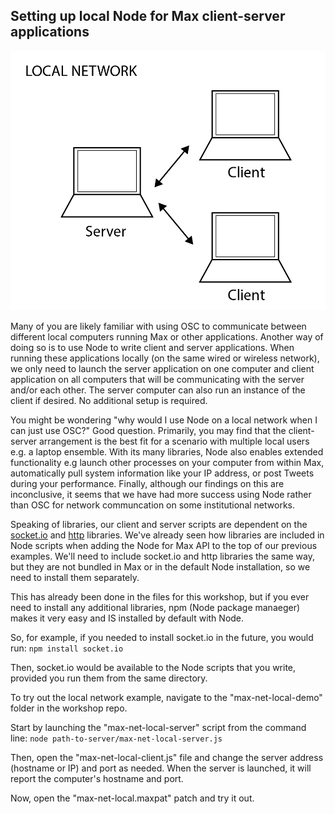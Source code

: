 ## Setting up local Node for Max client-server applications

![local image](/images/Local@2x.png)

Many of you are likely familiar with using OSC to communicate between different local computers running Max or other applications. Another way of doing so is to use Node to write client and server applications. When running these applications locally (on the same wired or wireless network), we only need to launch the server application on one computer and client application on all computers that will be communicating with the server and/or each other. The server computer can also run an instance of the client if desired. No additional setup is required.

You might be wondering "why would I use Node on a local network when I can just use OSC?" Good question. Primarily, you may find that the client-server arrangement is the best fit for a scenario with multiple local users e.g. a laptop ensemble. With its many libraries, Node also enables extended functionality e.g launch other processes on your computer from within Max, automatically pull system information like your IP address, or post Tweets during your performance. Finally, although our findings on this are inconclusive, it seems that we have had more success using Node rather than OSC for network communcation on some institutional networks. 

Speaking of libraries, our client and server scripts are dependent on the [socket.io](https://socket.io) and [http](https://nodejs.org/api/http.html) libraries. We've already seen how libraries are included in Node scripts when adding the Node for Max API to the top of our previous examples. We'll need to include socket.io and http libraries the same way, but they are not bundled in Max or in the default Node installation, so we need to install them separately.

This has already been done in the files for this workshop, but if you ever need to install any additional libraries, npm (Node package manaeger) makes it very easy and IS installed by default with Node.

So, for example, if you needed to install socket.io in the future, you would run:
`npm install socket.io`

Then, socket.io would be available to the Node scripts that you write, provided you run them from the same directory.

To try out the local network example, navigate to the "max-net-local-demo" folder in the workshop repo.

Start by launching the "max-net-local-server" script from the command line:
`node path-to-server/max-net-local-server.js`

Then, open the "max-net-local-client.js" file and change the server address (hostname or IP) and port as needed. When the server is launched, it will report the computer's hostname and port.

Now, open the "max-net-local.maxpat" patch and try it out.